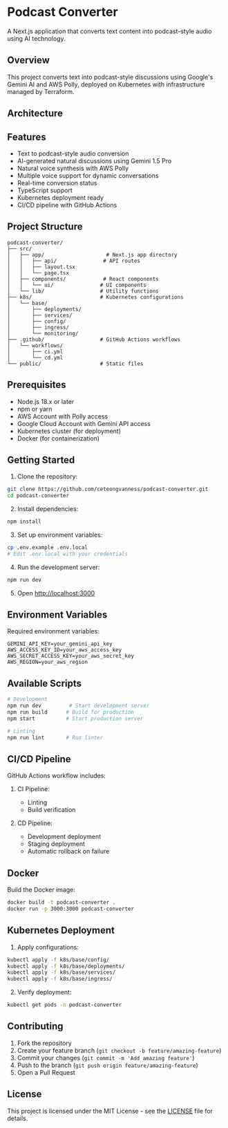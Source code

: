 # Podcast Converter

A Next.js application that converts text content into podcast-style audio using AI technology.

## Overview

This project converts text into podcast-style discussions using Google's Gemini AI and AWS Polly, deployed on Kubernetes with infrastructure managed by Terraform.

## Architecture


## Features

- Text to podcast-style audio conversion
- AI-generated natural discussions using Gemini 1.5 Pro
- Natural voice synthesis with AWS Polly
- Multiple voice support for dynamic conversations
- Real-time conversion status
- TypeScript support
- Kubernetes deployment ready
- CI/CD pipeline with GitHub Actions

## Project Structure
```
podcast-converter/
├── src/
│   ├── app/                    # Next.js app directory
│   │   ├── api/               # API routes
│   │   ├── layout.tsx
│   │   └── page.tsx
│   ├── components/            # React components
│   │   └── ui/               # UI components
│   └── lib/                  # Utility functions
├── k8s/                      # Kubernetes configurations
│   └── base/
│       ├── deployments/
│       ├── services/
│       ├── config/
│       ├── ingress/
│       └── monitoring/
├── .github/                  # GitHub Actions workflows
│   └── workflows/
│       ├── ci.yml
│       └── cd.yml
└── public/                   # Static files
```

## Prerequisites

- Node.js 18.x or later
- npm or yarn
- AWS Account with Polly access
- Google Cloud Account with Gemini API access
- Kubernetes cluster (for deployment)
- Docker (for containerization)

## Getting Started

1. Clone the repository:
```bash
git clone https://github.com/ceteongvanness/podcast-converter.git
cd podcast-converter
```

2. Install dependencies:
```bash
npm install
```

3. Set up environment variables:
```bash
cp .env.example .env.local
# Edit .env.local with your credentials
```

4. Run the development server:
```bash
npm run dev
```

5. Open [http://localhost:3000](http://localhost:3000)

## Environment Variables

Required environment variables:
```
GEMINI_API_KEY=your_gemini_api_key
AWS_ACCESS_KEY_ID=your_aws_access_key
AWS_SECRET_ACCESS_KEY=your_aws_secret_key
AWS_REGION=your_aws_region
```

## Available Scripts

```bash
# Development
npm run dev         # Start development server
npm run build      # Build for production
npm start          # Start production server

# Linting
npm run lint       # Run linter
```

## CI/CD Pipeline

GitHub Actions workflow includes:

1. CI Pipeline:
   - Linting
   - Build verification

2. CD Pipeline:
   - Development deployment
   - Staging deployment
   - Automatic rollback on failure

## Docker

Build the Docker image:
```bash
docker build -t podcast-converter .
docker run -p 3000:3000 podcast-converter
```

## Kubernetes Deployment

1. Apply configurations:
```bash
kubectl apply -f k8s/base/config/
kubectl apply -f k8s/base/deployments/
kubectl apply -f k8s/base/services/
kubectl apply -f k8s/base/ingress/
```

2. Verify deployment:
```bash
kubectl get pods -n podcast-converter
```

## Contributing

1. Fork the repository
2. Create your feature branch (`git checkout -b feature/amazing-feature`)
3. Commit your changes (`git commit -m 'Add amazing feature'`)
4. Push to the branch (`git push origin feature/amazing-feature`)
5. Open a Pull Request

## License

This project is licensed under the MIT License - see the [LICENSE](LICENSE) file for details.
